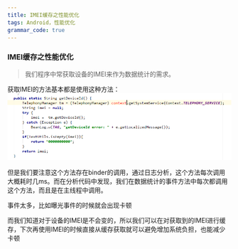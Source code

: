 ```yaml
---
title: IMEI缓存之性能优化
tags: Android，性能优化
grammar_code: true
---
```

### IMEI缓存之性能优化
> 我们程序中常获取设备的IMEI来作为数据统计的需求。

获取IMEI的方法基本都是使用这种方法：
![enter description here][1]

但是我们要注意这个方法存在binder的调用，通过日志分析，这个方法每次调用大概耗时几ms。而在分析代码中发现，我们在数据统计的事件方法中每次都调用这个方法，而且是在主线程中调用。

事件太多，比如曝光事件的时候就会出现卡顿

而我们知道对于设备的IMEI是不会变的，所以我们可以在对获取到的IMEI进行缓存，下次再使用IMEI的时候直接从缓存获取就可以避免增加系统负担，也能减少卡顿


  [1]: ./images/1511313296173.jpg